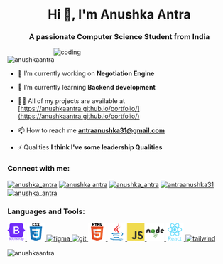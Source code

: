 <h1 align="center">Hi 👋, I'm Anushka Antra</h1>
<h3 align="center">A passionate Computer Science Student from India</h3>

<img align="right" src="https://mir-s3-cdn-cf.behance.net/project_modules/disp/601014116770475.6068beff4640a.gif" alt="coding" width="400px" />

<p align="left"> <img src="https://komarev.com/ghpvc/?username=anushkaantra&label=Profile%20views&color=0e75b6&style=flat" alt="anushkaantra" /> </p>

- 🔭 I’m currently working on **Negotiation Engine**

- 🌱 I’m currently learning **Backend development**

- 👨‍💻 All of my projects are available at [https://anushkaantra.github.io/portfolio/](https://anushkaantra.github.io/portfolio/)

- 📫 How to reach me **antraanushka31@gmail.com**

- ⚡ Qualities **I think I've some leadership Qualities**

<h3 align="left">Connect with me:</h3>
<p align="left">
<a href="https://twitter.com/anushka_antra" target="blank"><img align="center" src="https://raw.githubusercontent.com/rahuldkjain/github-profile-readme-generator/master/src/images/icons/Social/twitter.svg" alt="anushka_antra" height="30" width="40" /></a>
<a href="[https://linkedin.com/in/anushka antra](https://www.linkedin.com/in/anushka-antra-670a8521a/)" target="blank"><img align="center" src="https://raw.githubusercontent.com/rahuldkjain/github-profile-readme-generator/master/src/images/icons/Social/linked-in-alt.svg" alt="anushka antra" height="30" width="40" /></a>
<a href="https://instagram.com/anushka_antra" target="blank"><img align="center" src="https://raw.githubusercontent.com/rahuldkjain/github-profile-readme-generator/master/src/images/icons/Social/instagram.svg" alt="anushka_antra" height="30" width="40" /></a>
<a href="https://www.hackerrank.com/antraanushka31" target="blank"><img align="center" src="https://raw.githubusercontent.com/rahuldkjain/github-profile-readme-generator/master/src/images/icons/Social/hackerrank.svg" alt="antraanushka31" height="30" width="40" /></a>
<a href="https://www.leetcode.com/anushka_antra" target="blank"><img align="center" src="https://raw.githubusercontent.com/rahuldkjain/github-profile-readme-generator/master/src/images/icons/Social/leet-code.svg" alt="anushka_antra" height="30" width="40" /></a>
</p>

<h3 align="left">Languages and Tools:</h3>
<p align="left"> <a href="https://getbootstrap.com" target="_blank" rel="noreferrer"> <img src="https://raw.githubusercontent.com/devicons/devicon/master/icons/bootstrap/bootstrap-plain-wordmark.svg" alt="bootstrap" width="40" height="40"/> </a> <a href="https://www.w3schools.com/css/" target="_blank" rel="noreferrer"> <img src="https://raw.githubusercontent.com/devicons/devicon/master/icons/css3/css3-original-wordmark.svg" alt="css3" width="40" height="40"/> </a> <a href="https://www.figma.com/" target="_blank" rel="noreferrer"> <img src="https://www.vectorlogo.zone/logos/figma/figma-icon.svg" alt="figma" width="40" height="40"/> </a> <a href="https://git-scm.com/" target="_blank" rel="noreferrer"> <img src="https://www.vectorlogo.zone/logos/git-scm/git-scm-icon.svg" alt="git" width="40" height="40"/> </a> <a href="https://www.w3.org/html/" target="_blank" rel="noreferrer"> <img src="https://raw.githubusercontent.com/devicons/devicon/master/icons/html5/html5-original-wordmark.svg" alt="html5" width="40" height="40"/> </a> <a href="https://www.java.com" target="_blank" rel="noreferrer"> <img src="https://raw.githubusercontent.com/devicons/devicon/master/icons/java/java-original.svg" alt="java" width="40" height="40"/> </a> <a href="https://developer.mozilla.org/en-US/docs/Web/JavaScript" target="_blank" rel="noreferrer"> <img src="https://raw.githubusercontent.com/devicons/devicon/master/icons/javascript/javascript-original.svg" alt="javascript" width="40" height="40"/> </a> <a href="https://nodejs.org" target="_blank" rel="noreferrer"> <img src="https://raw.githubusercontent.com/devicons/devicon/master/icons/nodejs/nodejs-original-wordmark.svg" alt="nodejs" width="40" height="40"/> </a> <a href="https://reactjs.org/" target="_blank" rel="noreferrer"> <img src="https://raw.githubusercontent.com/devicons/devicon/master/icons/react/react-original-wordmark.svg" alt="react" width="40" height="40"/> </a> <a href="https://reactjs.org/" target="_blank" rel="noreferrer"> <img src="https://raw.githubusercontent.com/devicons/devicon/master/icons/tailwind/tailwind-original-wordmark.svg" alt="tailwind" width="40" height="40"/> </a>  </p>

<p><img align="center" src="https://github-readme-streak-stats.herokuapp.com/?user=anushkaantra&" alt="anushkaantra" /></p>
